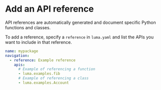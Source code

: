 # Add an API reference

API references are automatically generated and document specific Python functions and
classes.

To add a reference, specify a `reference` in `luma.yaml` and list the APIs you want to
include in that reference.

```yaml
name: mypackage
navigation:
  - reference: Example reference
    apis:
      # Example of referencing a function
      - luma.examples.fib
      # Example of referencing a class
      - luma.examples.Account
```
